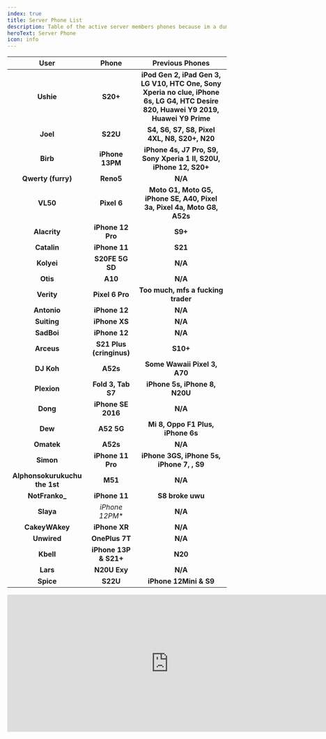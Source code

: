 ```yaml
---
index: true
title: Server Phone List
description: Table of the active server members phones because im a dumbass that can't remember shit
heroText: Server Phone
icon: info
---
```


| User | Phone | Previous Phones
|:--:|:--:|:--:|
| **Ushie** | **S20+** | **iPod Gen 2, iPad Gen 3, LG V10, HTC One, Sony Xperia no clue, iPhone 6s, LG G4, HTC Desire 820, Huawei Y9 2019, Huawei Y9 Prime** |
| **Joel** | **S22U** | **S4, S6, S7, S8, Pixel 4XL, N8, S20+, N20** |
| **Birb** | **iPhone 13PM** | **iPhone 4s, J7 Pro, S9, Sony Xperia 1 II, S20U, iPhone 12, S20+** |
| **Qwerty (furry)** | **Reno5** | **N/A** |
| **VL50** | **Pixel 6** | **Moto G1, Moto G5, iPhone SE, A40, Pixel 3a, Pixel 4a, Moto G8, A52s** |
| **Alacrity** | **iPhone 12 Pro** | **S9+** |
| **Catalin** | **iPhone 11** | **S21** |
| **Kolyei** | **S20FE 5G SD** | **N/A** |
| **Otis** | **A10** | **N/A** |
| **Verity** | **Pixel 6 Pro**| **Too much, mfs a fucking trader** |
| **Antonio** | **iPhone 12** | **N/A** |
| **Suiting** | **iPhone XS** | **N/A** |
| **SadBoi** | **iPhone 12** | **N/A** |
| **Arceus** | **S21 Plus (cringinus)** | **S10+** |
| **DJ Koh** | **A52s** | **Some Wawaii Pixel 3, A70** |
| **Plexion** | **Fold 3, Tab S7** | **iPhone 5s, iPhone 8, N20U** |
| **Dong** | **iPhone SE 2016** | **N/A** |
| **Dew** | **A52 5G** | **Mi 8, Oppo F1 Plus, iPhone 6s** |
| **Omatek** | **A52s** | **N/A** |
| **Simon** | **iPhone 11 Pro** | **iPhone 3GS, iPhone 5s, iPhone 7, , S9** |
| **Alphonsokurukuchu the 1st** | **M51** | **N/A** |
| **NotFranko_** | **iPhone 11** | **S8 broke uwu** |
| **Slaya** | *iPhone 12PM** | **N/A** |
| **CakeyWAkey** | **iPhone XR** | **N/A** |
| **Unwired** | **OnePlus 7T** | **N/A** |
| **Kbell** | **iPhone 13P & S21+** | **N20** |
| **Lars** | **N20U Exy** | **N/A** |
| **Spice** | **S22U** | **iPhone 12Mini & S9** |

<iframe width="740" height="315" src="https://www.youtube.com/embed/0o9mjhf0Rd0" title="YouTube video player" frameborder="0" allow="accelerometer; autoplay; clipboard-write; encrypted-media; gyroscope; picture-in-picture" allowfullscreen></iframe>
